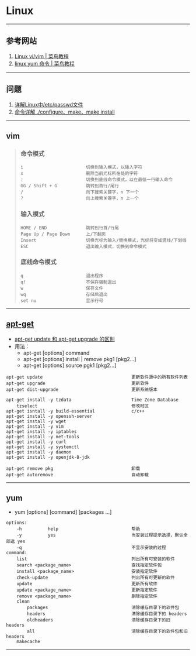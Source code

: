 # Linux

---
## 参考网站
1. [Linux vi/vim | 菜鸟教程](https://www.runoob.com/linux/linux-vim.html)
2. [linux yum 命令 | 菜鸟教程](https://www.runoob.com/linux/linux-yum.html)
---
## 问题
1. [详解Linux中/etc/passwd文件](https://www.linuxprobe.com/explain-etc-passwd.html)
2. [命令详解 ./configure、make、make install](https://www.cnblogs.com/tinywan/p/7230039.html)
---
## vim
>### 命令模式
>```
>i                        切换到输入模式，以输入字符
>x                        删除当前光标所在处的字符
>:                        切换到底线命令模式，以在最低一行输入命令
>GG / Shift + G           跳转到首行/尾行
>/                        向下搜索关键字，n 下一个
>?                        向上搜索关键字，n 上一个
>```
>### 输入模式
>```
>HOME / END               跳转到行首/行尾
>Page Up / Page Down      上/下翻页
>Insert                   切换光标为输入/替换模式，光标将变成竖线/下划线
>ESC                      退出输入模式，切换到命令模式
>```
>### 底线命令模式
>```
>q                        退出程序
>q!                       不保存强制退出
>w                        保存文件
>wq                       存储后退出
>set nu                   显示行号
>```
---
## [apt-get](https://www.cnblogs.com/downey-blog/p/10473893.html)
- [apt-get update 和 apt-get upgrade 的区别](https://www.cnblogs.com/zhaodehua/articles/11375822.html)
- 用法：
    - apt-get [options] command
    - apt-get [options] install | remove pkg1 [pkg2...]
    - apt-get [options] source pgk1 [pkg2...]
```
apt-get update                                  更新软件源中的所有软件列表
apt-get upgrade                                 更新软件
apt-get dist-upgrade                            更新系统版本

apt-get install -y tzdata                       Time Zone Database
    tzselect                                    修改时区
apt-get isntall -y build-essential              c/c++
apt-get install -y openssh-server
apt-get install -y wget
apt-get install -y vim
apt-get install -y iptables
apt-get install -y net-tools
apt-get install -y curl
apt-get install -y systemctl
apt-get install -y daemon
apt-get install -y openjdk-8-jdk

apt-get remove pkg                              卸载
apt-get autoremove                              自动卸载
```
---
## yum
- yum [options] [command] [packages ...]
```
options:
    -h          help                            帮助
    -y          yes                             当安装过程提示选择，默认全部选 yes
    -q                                          不显示安装的过程
command:
    list                                        列出所有可安装的软件
    search <package_name>                       查找指定软件包
    install <package_name>                      安装指定软件
    check-update                                列出所有可更新的软件
    update                                      更新所有软件
    update <package_name>                       更新指定软件
    remove <package_name>                       删除指定软件
    clean
        packages                                清除缓存目录下的软件包
        headers                                 清除缓存目录下的 headers
        oldheaders                              清除缓存目录下的旧 headers
        all                                     清除缓存目录下的软件包和旧 headers
    makecache
```
---